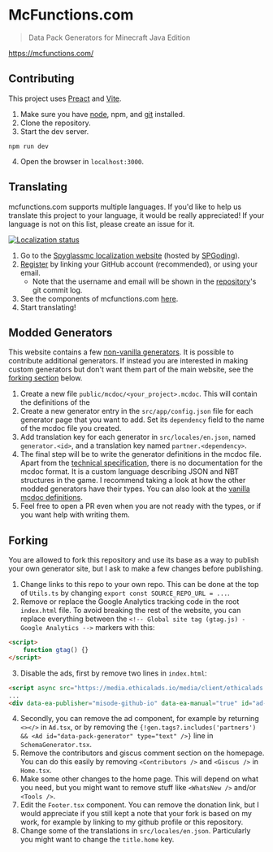 # McFunctions.com
> Data Pack Generators for Minecraft Java Edition

https://mcfunctions.com/

## Contributing
This project uses [Preact](https://preactjs.com/) and [Vite](https://vitejs.dev/).
1. Make sure you have [node](https://nodejs.org/), npm, and [git](https://git-scm.com/) installed.
2. Clone the repository.
3. Start the dev server.
```
npm run dev
```
4. Open the browser in `localhost:3000`.

## Translating
mcfunctions.com supports multiple languages. If you'd like to help us translate this project to your language, it would be really appreciated! If your language is not on this list, please create an issue for it.

[![Localization status](https://weblate.spyglassmc.com/widgets/misode-github-io/-/multi-auto.svg)](https://weblate.spyglassmc.com/engage/misode-github-io/?utm_source=widget)

1. Go to the [Spyglassmc localization website](https://weblate.spyglassmc.com/projects/) (hosted by [SPGoding](https://github.com/SPGoding)).
2. [Register](https://l10n.spgoding.com/accounts/register) by linking your GitHub account (recommended), or using your email.
    - Note that the username and email will be shown in the [repository](https://github.com/Nogard-YT/mcfunctions.com)'s git commit log.
3. See the components of mcfunctions.com [here](https://weblate.spyglassmc.com/projects/misode-github-io/web-app/).
4. Start translating!

## Modded Generators
This website contains a few [non-vanilla generators](https://mcfunctions.com/predicate/). It is possible to contribute additional generators. If instead you are interested in making custom generators but don't want them part of the main website, see the [forking section](#forking) below.

1. Create a new file `public/mcdoc/<your_project>.mcdoc`. This will contain the definitions of the
2. Create a new generator entry in the `src/app/config.json` file for each generator page that you want to add. Set its `dependency` field to the name of the mcdoc file you created.
3. Add translation key for each generator in `src/locales/en.json`, named `generator.<id>`, and a translation key named `partner.<dependency>`.
4. The final step will be to write the generator definitions in the mcdoc file. Apart from the [technical specification](https://spyglassmc.com/user/mcdoc/), there is no documentation for the mcdoc format. It is a custom language describing JSON and NBT structures in the game. I recommend taking a look at how the other modded generators have their types. You can also look at the [vanilla mcdoc definitions](https://github.com/SpyglassMC/vanilla-mcdoc).
5. Feel free to open a PR even when you are not ready with the types, or if you want help with writing them.

## Forking
You are allowed to fork this repository and use its base as a way to publish your own generator site, but I ask to make a few changes before publishing.

1. Change links to this repo to your own repo. This can be done at the top of `Utils.ts` by changing `export const SOURCE_REPO_URL = ...`.
2. Remove or replace the Google Analytics tracking code in the root `index.html` file. To avoid breaking the rest of the website, you can replace everything between the `<!-- Global site tag (gtag.js) - Google Analytics -->` markers with this:
```html
<script>
    function gtag() {}
</script>
```
3. Disable the ads, first by remove two lines in `index.html`:
```html
<script async src="https://media.ethicalads.io/media/client/ethicalads.min.js"></script>
...
<div data-ea-publisher="misode-github-io" data-ea-manual="true" id="ad-placeholder"></div>
```
4. Secondly, you can remove the ad component, for example by returning `<></>` in `Ad.tsx`, or by removing the `{!gen.tags?.includes('partners') && <Ad id="data-pack-generator" type="text" />}` line in `SchemaGenerator.tsx`.
5. Remove the contributors and giscus comment section on the homepage. You can do this easily by removing `<Contributors />` and `<Giscus />` in `Home.tsx`.
6. Make some other changes to the home page. This will depend on what you need, but you might want to remove stuff like `<WhatsNew />` and/or `<Tools />`.
7. Edit the `Footer.tsx` component. You can remove the donation link, but I would appreciate if you still kept a note that your fork is based on my work, for example by linking to my github profile or this repository.
8. Change some of the translations in `src/locales/en.json`. Particularly you might want to change the `title.home` key.
